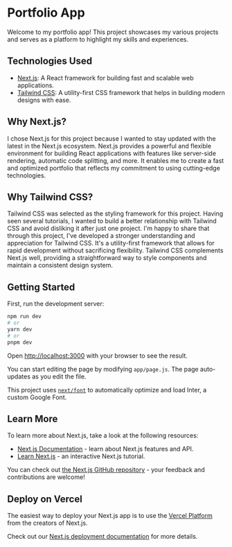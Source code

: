 # Portfolio App

Welcome to my portfolio app! This project showcases my various projects and serves as a platform to highlight my skills and experiences.

## Technologies Used

- [Next.js](https://nextjs.org/): A React framework for building fast and scalable web applications.
- [Tailwind CSS](https://tailwindcss.com/): A utility-first CSS framework that helps in building modern designs with ease.
## Why Next.js?
I chose Next.js for this project because I wanted to stay updated with the latest in the Next.js ecosystem. Next.js provides a powerful and flexible environment for building React applications with features like server-side rendering, automatic code splitting, and more. It enables me to create a fast and optimized portfolio that reflects my commitment to using cutting-edge technologies.
## Why Tailwind CSS?
Tailwind CSS was selected as the styling framework for this project. Having seen several tutorials, I wanted to build a better relationship with Tailwind CSS and avoid disliking it after just one project. I'm happy to share that through this project, I've developed a stronger understanding and appreciation for Tailwind CSS. It's a utility-first framework that allows for rapid development without sacrificing flexibility. Tailwind CSS complements Next.js well, providing a straightforward way to style components and maintain a consistent design system.



## Getting Started

First, run the development server:

```bash
npm run dev
# or
yarn dev
# or
pnpm dev
```

Open [http://localhost:3000](http://localhost:3000) with your browser to see the result.

You can start editing the page by modifying `app/page.js`. The page auto-updates as you edit the file.

This project uses [`next/font`](https://nextjs.org/docs/basic-features/font-optimization) to automatically optimize and load Inter, a custom Google Font.

## Learn More

To learn more about Next.js, take a look at the following resources:

- [Next.js Documentation](https://nextjs.org/docs) - learn about Next.js features and API.
- [Learn Next.js](https://nextjs.org/learn) - an interactive Next.js tutorial.

You can check out [the Next.js GitHub repository](https://github.com/vercel/next.js/) - your feedback and contributions are welcome!

## Deploy on Vercel

The easiest way to deploy your Next.js app is to use the [Vercel Platform](https://vercel.com/new?utm_medium=default-template&filter=next.js&utm_source=create-next-app&utm_campaign=create-next-app-readme) from the creators of Next.js.

Check out our [Next.js deployment documentation](https://nextjs.org/docs/deployment) for more details.
